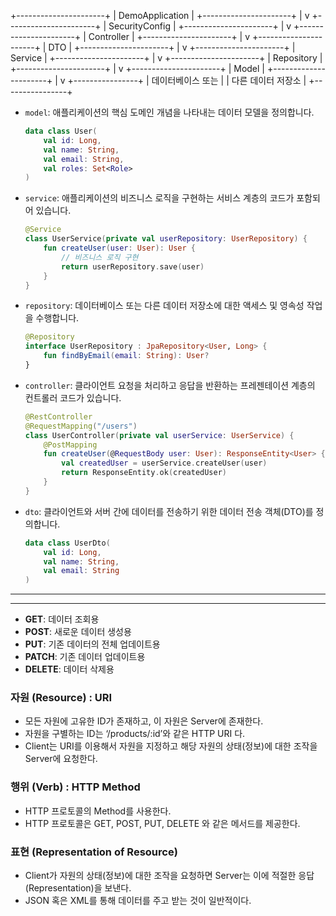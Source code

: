 +----------------------+
              |    DemoApplication   |
              +----------------------+
                         |
                         v
              +----------------------+
              |   SecurityConfig     |
              +----------------------+
                         |
                         v
              +----------------------+
              |     Controller       |
              +----------------------+
                         |
                         v
              +----------------------+
              |        DTO           |
              +----------------------+
                         |
                         v
              +----------------------+
              |       Service        |
              +----------------------+
                         |
                         v
              +----------------------+
              |     Repository       |
              +----------------------+
                         |
                         v
              +----------------------+
              |        Model         |
              +----------------------+
                         |
                         v
                 +----------------+
                 | 데이터베이스 또는  |
                 |  다른 데이터 저장소 |
                 +----------------+

- `model`: 애플리케이션의 핵심 도메인 개념을 나타내는 데이터 모델을 정의합니다.
  ```kotlin
  data class User(
      val id: Long,
      val name: String,
      val email: String,
      val roles: Set<Role>
  )
  ```

- `service`: 애플리케이션의 비즈니스 로직을 구현하는 서비스 계층의 코드가 포함되어 있습니다.
  ```kotlin
  @Service
  class UserService(private val userRepository: UserRepository) {
      fun createUser(user: User): User {
          // 비즈니스 로직 구현
          return userRepository.save(user)
      }
  }
  ```

- `repository`: 데이터베이스 또는 다른 데이터 저장소에 대한 액세스 및 영속성 작업을 수행합니다.
  ```kotlin
  @Repository
  interface UserRepository : JpaRepository<User, Long> {
      fun findByEmail(email: String): User?
  }
  ```

- `controller`: 클라이언트 요청을 처리하고 응답을 반환하는 프레젠테이션 계층의 컨트롤러 코드가 있습니다.
  ```kotlin
  @RestController
  @RequestMapping("/users")
  class UserController(private val userService: UserService) {
      @PostMapping
      fun createUser(@RequestBody user: User): ResponseEntity<User> {
          val createdUser = userService.createUser(user)
          return ResponseEntity.ok(createdUser)
      }
  }
  ```

- `dto`: 클라이언트와 서버 간에 데이터를 전송하기 위한 데이터 전송 객체(DTO)를 정의합니다.
  ```kotlin
  data class UserDto(
      val id: Long,
      val name: String,
      val email: String
  )
  ```


---
---
- **GET**: 데이터 조회용
- **POST**: 새로운 데이터 생성용
- **PUT**: 기존 데이터의 전체 업데이트용
- **PATCH**: 기존 데이터 업데이트용
- **DELETE**: 데이터 삭제용

### 자원 (Resource) : URI

- 모든 자원에 고유한 ID가 존재하고, 이 자원은 Server에 존재한다.
- 자원을 구별하는 ID는 ‘/products/:id’와 같은 HTTP URI 다.
- Client는 URI를 이용해서 자원을 지정하고 해당 자원의 상태(정보)에 대한 조작을 Server에 요청한다.

### 행위 (Verb) : HTTP Method

- HTTP 프로토콜의 Method를 사용한다.
- HTTP 프로토콜은 GET, POST, PUT, DELETE 와 같은 메서드를 제공한다.

### 표현 (Representation of Resource)

- Client가 자원의 상태(정보)에 대한 조작을 요청하면 Server는 이에 적절한 응답(Representation)을 보낸다.
- JSON 혹은 XML를 통해 데이터를 주고 받는 것이 일반적이다.
